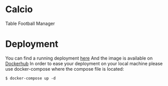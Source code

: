 # Calcio

Table Football Manager

# Deployment

You can find a running deployment [here](https://calcio.alpchemist.ch)
And the image is available on [Dockerhub](https://hub.docker.com/r/royalmist/calcio)
In order to ease your deployment on your local machine please use docker-compose where the compose file is located:

``
$ docker-compose up -d
``
